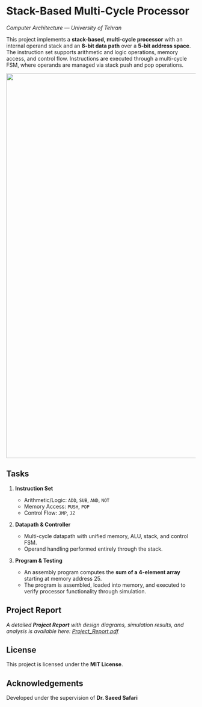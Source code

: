 ﻿
# Stack-Based Multi-Cycle Processor

_Computer Architecture — University of Tehran_

This project implements a **stack-based, multi-cycle processor** with an internal operand stack and an **8-bit data path** over a **5-bit address space**. The instruction set supports arithmetic and logic operations, memory access, and control flow. Instructions are executed through a multi-cycle FSM, where operands are managed via stack push and pop operations.

<p align="center">
    
<img width="1536" height="1024" alt="Image" src="https://github.com/user-attachments/assets/d8f0e66e-412b-40cf-83a2-d52d289e0de3" />
</p>


## Tasks

1.  **Instruction Set**
    -   Arithmetic/Logic: `ADD`, `SUB`, `AND`, `NOT`  
    -   Memory Access: `PUSH`, `POP`  
    -   Control Flow: `JMP`, `JZ`

2.  **Datapath & Controller**
    -   Multi-cycle datapath with unified memory, ALU, stack, and control FSM.  
    -   Operand handling performed entirely through the stack.

3.  **Program & Testing**
    -   An assembly program computes the **sum of a 4-element array** starting at memory address 25.  
    -   The program is assembled, loaded into memory, and executed to verify processor functionality through simulation.

## Project Report
_A detailed **Project Report** with design diagrams, simulation results, and analysis is available here: [Project_Report.pdf](https://github.com/ParsaBukani/Computer-Architecture-Spring-2025/blob/main/Stack-Based%20Multi-Cycle%20Processor/Content/Project%20Report.pdf)_

## License

This project is licensed under the **MIT License**.


## Acknowledgements

Developed under the supervision of **Dr. Saeed Safari**

